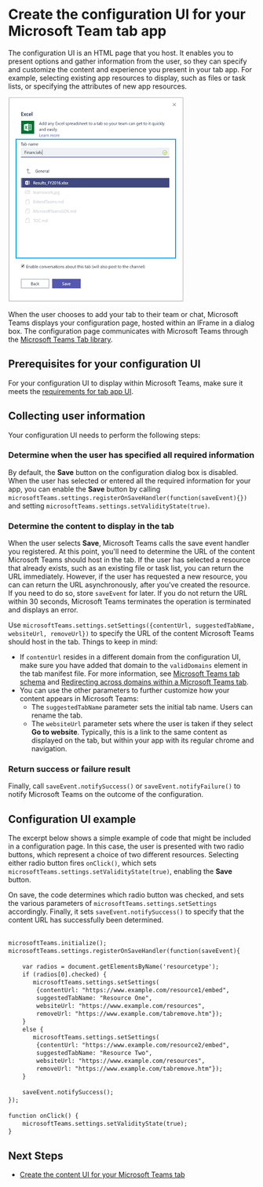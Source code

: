 ﻿# Create the configuration UI for your Microsoft Team tab app

The configuration UI is an HTML page that you host. It enables you to present options and gather information from the user, so they can specify and customize the content and experience you present in your tab app. For example, selecting existing app resources to display, such as files or task lists, or specifying the attributes of new app resources.

!["Screenshot of the configuration UI for an Excel spreadsheet tab"](images/tab_configui.png)

When the user chooses to add your tab to their team or chat, Microsoft Teams displays your configuration page, hosted within an IFrame in a dialog box. The configuration page communicates with Microsoft Teams through the [Microsoft Teams Tab library](https://statics.teams.microsoft.com/sdk/v0.2/js/MicrosoftTeams.js).

## Prerequisites for your configuration UI

For your configuration UI to display within  Microsoft Teams, make sure it meets the [requirements for tab app UI](gettingstarted.md#prerequisites-for-your-tabs-app-ui).

## Collecting user information 

Your configuration UI needs to perform the following steps:  

### Determine when the user has specified all required information
 
By default, the **Save** button on the configuration dialog box is disabled. When the user has selected or entered all the required information for your app, you can enable the **Save** button by calling `microsoftTeams.settings.registerOnSaveHandler(function(saveEvent){})` and setting `microsoftTeams.settings.setValidityState(true)`.   

### Determine the content to display in the tab

When the user selects **Save**, Microsoft Teams calls the save event handler you registered. At this point, you'll need to determine the URL of the content Microsoft Teams should host in the tab. If the user has selected a resource that already exists, such as an existing file or task list, you can return the URL immediately. However, if the user has requested a new resource, you can can return the URL asynchronously, after you've created the resource.  If you need to do so, store `saveEvent` for later. If you do not return the URL within 30 seconds, Microsoft Teams terminates the operation is terminated and displays an error.

Use `microsoftTeams.settings.setSettings({contentUrl, suggestedTabName, websiteUrl, removeUrl})` to specify the URL of the content Microsoft Teams should host in the tab. Things to keep in mind:

* If `contentUrl` resides in a different domain from the configuration UI, make sure you have added that domain to the `validDomains` element in the tab manifest file. For more information, see [Microsoft Teams tab schema](tab_schema.md) and [Redirecting across domains within a Microsoft Teams tab](crossdomain.md).
*  You can use the other parameters to further customize how your content appears in Microsoft Teams:
	*  The `suggestedTabName` parameter sets the initial tab name. Users can rename the tab.
	*  The `websiteUrl` parameter sets where the user is taken if they select **Go to website**. Typically, this is a link to the same content as displayed on the tab, but within your app with its regular chrome and navigation.

### Return success or failure result

Finally, call `saveEvent.notifySuccess()` or `saveEvent.notifyFailure()` to notify Microsoft Teams on the outcome of the configuration.

## Configuration UI example

The excerpt below shows a simple example of code that might be included in a configuration page. In this case, the user is presented with two radio buttons, which represent a choice of two different resources. Selecting either radio button fires `onClick()`, which sets `microsoftTeams.settings.setValidityState(true)`, enabling the **Save** button.

On save, the code determines which radio button was checked, and sets the various parameters of `microsoftTeams.settings.setSettings` accordingly. Finally, it sets `saveEvent.notifySuccess()` to specify that the content URL has successfully been determined.

```

microsoftTeams.initialize();
microsoftTeams.settings.registerOnSaveHandler(function(saveEvent){
 	  
    var radios = document.getElementsByName('resourcetype');
  	if (radios[0].checked) {
       microsoftTeams.settings.setSettings(
		{contentUrl: "https://www.example.com/resource1/embed", 
		suggestedTabName: "Resource One", 
		websiteUrl: "https://www.example.com/resources", 
		removeUrl: "https://www.example.com/tabremove.htm"});
  	}
    else {
       microsoftTeams.settings.setSettings(
		{contentUrl: "https://www.example.com/resource2/embed", 
		suggestedTabName: "Resource Two", 
		websiteUrl: "https://www.example.com/resources", 
		removeUrl: "https://www.example.com/tabremove.htm"});
    }
    
    saveEvent.notifySuccess();
});
 
function onClick() {
    microsoftTeams.settings.setValidityState(true);
}

```

## Next Steps

* [Create the content UI for your Microsoft Teams tab](createtabcontent.md)

